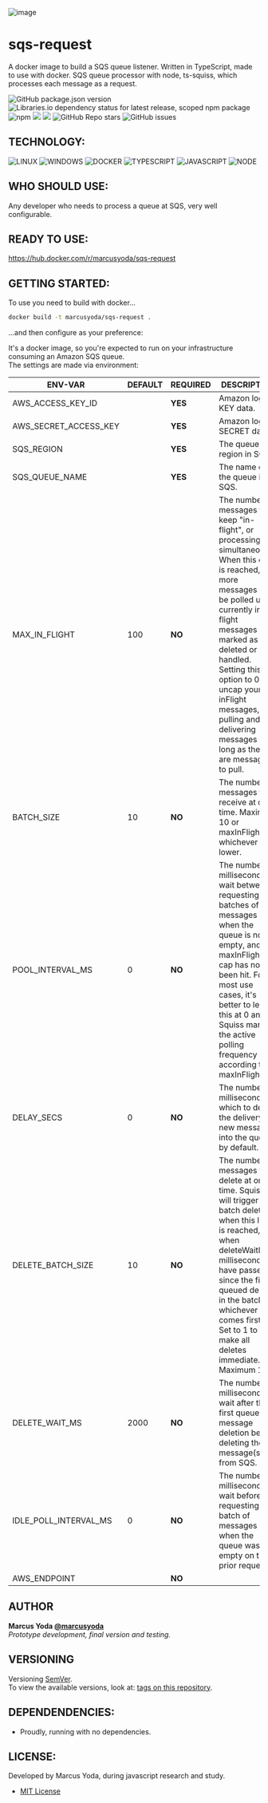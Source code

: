 ![image](https://user-images.githubusercontent.com/24211410/150356800-541ea46b-7019-4b25-bde2-98dbb18836fa.png)

# sqs-request
A docker image to build a SQS queue listener. Written in TypeScript, made to use with docker.
SQS queue processor with node, ts-squiss, which processes each message as a request.

![GitHub package.json version](https://img.shields.io/github/package-json/v/marcusyoda/sqs-request)
![Libraries.io dependency status for latest release, scoped npm package](https://img.shields.io/librariesio/release/npm/sqs-request) ![npm](https://img.shields.io/npm/dy/sqs-request)
[![](https://img.shields.io/github/languages/code-size/badges/shields.svg)](https://github.com/marcusyoda/sqs-request)
[![](https://img.shields.io/github/last-commit/google/skia.svg)](https://github.com/marcusyoda/sqs-request)
![GitHub Repo stars](https://img.shields.io/github/stars/marcusyoda/sqs-request)
![GitHub issues](https://img.shields.io/github/issues/marcusyoda/sqs-request)

## TECHNOLOGY:

![LINUX](https://img.shields.io/badge/Linux-FCC624?style=flat-square&logo=linux&logoColor=black)
![WINDOWS](https://img.shields.io/badge/Windows-navy?style=flat-square&logo=windows&logoColor=white)
![DOCKER](https://img.shields.io/badge/-Docker-2496ED?style=flat-square&logo=docker&logoColor=white)
![TYPESCRIPT](https://img.shields.io/badge/TypeScript-2d79c7?style=flat-square&logo=typescript&logoColor=white)
![JAVASCRIPT](https://img.shields.io/badge/-JavaScript-black?style=flat-square&logo=javascript&logoColor=yellow)
![NODE](https://img.shields.io/badge/-Nodejs-339933?style=flat-square&logo=Node.js&logoColor=white)

## WHO SHOULD USE:
Any developer who needs to process a queue at SQS, very well configurable.

## READY TO USE:
https://hub.docker.com/r/marcusyoda/sqs-request

## GETTING STARTED:
To use you need to build with docker...
```bash
docker build -t marcusyoda/sqs-request .
```  
  
...and then configure as your preference:  

It's a docker image, so you're expected to run on your infrastructure consuming an Amazon SQS queue.  
The settings are made via environment:  

|ENV-VAR              | DEFAULT | REQUIRED | DESCRIPTION                                                                                                                                                                                                                                                                            |
|----------------------|--------------|-------------|-----------------------------------------------------------------------------------------------------------------------------------------------------------------------------------------------------------------------------------------------------------------------------------|
|AWS_ACCESS_KEY_ID     |                  |   **YES**   | Amazon login KEY data.
|AWS_SECRET_ACCESS_KEY |                  |   **YES**   | Amazon login SECRET data.
|SQS_REGION            |                  |   **YES**   | The queue region in SQS.
|SQS_QUEUE_NAME        |                  |   **YES**   | The name of the queue in SQS.
|MAX_IN_FLIGHT         |       100        |   **NO**   | The number of messages to keep "in-flight", or processing simultaneously. When this cap is reached, no more messages will be polled until currently in-flight messages are marked as deleted or handled. Setting this option to 0 will uncap your inFlight messages, pulling and delivering messages as long as there are messages to pull. |
|BATCH_SIZE            |       10         |   **NO**   | The number of messages to receive at one time. Maximum 10 or maxInFlight, whichever is lower.                                                                                                                                                                                                                                               |
|POOL_INTERVAL_MS      |       0          |   **NO**   | The number of milliseconds to wait between requesting batches of messages when the queue is not empty, and the maxInFlight cap has not been hit. For most use cases, it's better to leave this at 0 and let Squiss manage the active polling frequency according to maxInFlight.                                                            |
|DELAY_SECS            |       0          |   **NO**   | The number of milliseconds by which to delay the delivery of new messages into the queue by default.                                                                                                                                                                                                                                        |
|DELETE_BATCH_SIZE     |       10         |   **NO**   | The number of messages to delete at one time. Squiss will trigger a batch delete when this limit is reached, or when deleteWaitMs milliseconds have passed since the first queued delete in the batch; whichever comes first. Set to 1 to make all deletes immediate. Maximum 10.                                                           |
|DELETE_WAIT_MS        |       2000       |   **NO**   | The number of milliseconds to wait after the first queued message deletion before deleting the message(s) from SQS.                                                                                                                                                                                                                         |
|IDLE_POLL_INTERVAL_MS |       0          |   **NO**   | The number of milliseconds to wait before requesting a batch of messages when the queue was empty on the prior request.                                                                                                                                                                                                                     |
|AWS_ENDPOINT          |                  |   **NO**   |


## AUTHOR
**Marcus Yoda
[@marcusyoda](https://github.com/marcusyoda)**  
*Prototype development, final version and testing.*    

## VERSIONING
Versioning [SemVer](http://semver.org/).  
To view the available versions, look at: [tags on this repository](https://github.com/marcusyoda/sqs-request/tags).  

## DEPENDENDENCIES:
- Proudly, running with no dependencies.  

## LICENSE:
Developed by Marcus Yoda, during javascript research and study.  
- [MIT License](https://github.com/marcusyoda/sqs-request/blob/master/LICENSE)
